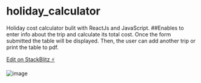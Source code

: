 # holiday_calculator
Holiday cost calculator bulit with ReactJs and JavaScript. 
##Enables to enter info about the trip and calculate its total cost. Once the form submitted the table will be displayed. Then, the user can add another trip or print the table to pdf.

[Edit on StackBlitz ⚡️](https://stackblitz.com/edit/react-holidaycalculator-penmcz)

![image](https://user-images.githubusercontent.com/123559936/221321266-758942d5-74f6-4c55-abbd-d74a78ccf22f.png)


